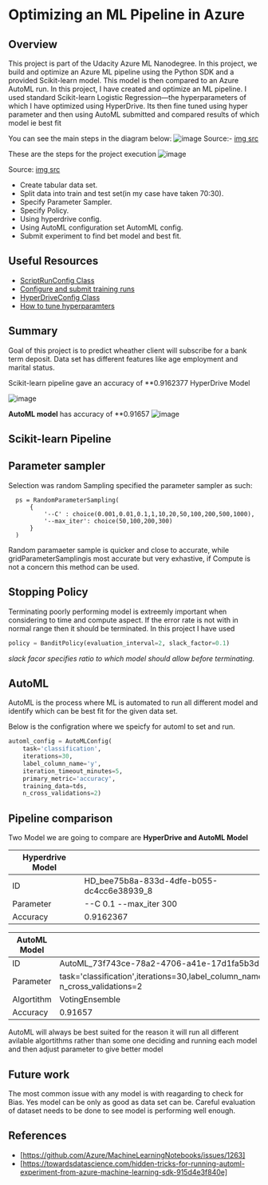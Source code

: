 # Optimizing an ML Pipeline in Azure

## Overview
This project is part of the Udacity Azure ML Nanodegree.
In this project, we build and optimize an Azure ML pipeline using the Python SDK and a provided Scikit-learn model.
This model is then compared to an Azure AutoML run.
In this project, I have created and optimize an ML pipeline. I used standard Scikit-learn Logistic Regression—the hyperparameters of which I have optimized using HyperDrive. Its then fine tuned using hyper parameter and then using AutoML submitted and compared results of which model ie best fit

You can see the main steps  in the diagram below:
![image](https://user-images.githubusercontent.com/5426642/205819578-4c194ab7-f3a2-4ff7-902f-f6defa24ee30.png)
Source:- [img src](https://learn.udacity.com/nanodegrees)

These are the steps for the project execution 
![image](https://user-images.githubusercontent.com/5426642/205819632-2766eec5-6470-40d7-862a-2a2bed597bce.png)

Source: [img src](Https://learn.udacity.com/nanodegrees)

- Create tabular data set.
- Split data into train and test set(in my case have taken 70:30).
- Specify Parameter Sampler.
- Specify Policy.
- Using hyperdrive config.
- Using AutoML configuration set AutomML config.
- Submit experiment to find bet model and best fit.



## Useful Resources
- [ScriptRunConfig Class](https://docs.microsoft.com/en-us/python/api/azureml-core/azureml.core.scriptrunconfig?view=azure-ml-py)
- [Configure and submit training runs](https://docs.microsoft.com/en-us/azure/machine-learning/how-to-set-up-training-targets)
- [HyperDriveConfig Class](https://docs.microsoft.com/en-us/python/api/azureml-train-core/azureml.train.hyperdrive.hyperdriveconfig?view=azure-ml-py)
- [How to tune hyperparamters](https://docs.microsoft.com/en-us/azure/machine-learning/how-to-tune-hyperparameters)


## Summary
Goal of this project is to predict wheather client will subscribe for a bank term deposit. Data set has different features like age employment and marital status.

Scikit-learn pipeline gave an accuracy of **0.9162377 HyperDrive Model

![image](https://user-images.githubusercontent.com/5426642/205819693-87c8fffb-a55d-47fd-825a-5c575b2ef994.png)

**AutoML model**  has accuracy of **0.91657
![image](https://user-images.githubusercontent.com/5426642/205819733-6b86227a-7066-441a-9255-121fed3ec594.png)


## Scikit-learn Pipeline

  ## Parameter sampler

Selection was random Sampling specified the parameter sampler as such:

      ps = RandomParameterSampling(
          {
              '--C' : choice(0.001,0.01,0.1,1,10,20,50,100,200,500,1000),
              '--max_iter': choice(50,100,200,300)
          }
      )

Random paramaeter sample is quicker and close to accurate, while gridParameterSamplingis most accurate but very exhastive, if Compute is not a concern this method can be used.
 

## Stopping Policy
Terminating poorly performing model is extreemly important when considering to time and compute aspect. If the error rate is not with in normal range then it should be terminated. In this project I have used 

```python
policy = BanditPolicy(evaluation_interval=2, slack_factor=0.1)
```
*slack facor specifies ratio to which model should allow before terminating.* 
 
 
## AutoML
AutoML is the process where ML is automated to run all different model and identify which can be best fit for the given data set.

Below is the configration where we speicfy for automl to set and run.

```python
automl_config = AutoMLConfig(
    task='classification',
    iterations=30,
    label_column_name='y',
    iteration_timeout_minutes=5,
    primary_metric='accuracy',
    training_data=tds,
    n_cross_validations=2)
```

## Pipeline comparison
Two Model we are going to compare are **HyperDrive and AutoML Model** 

| Hyperdrive Model        |            |
| ----------------------- |------------|
|  ID                     | HD_bee75b8a-833d-4dfe-b055-dc4cc6e38939_8 |
| Parameter|--C 0.1 --max_iter 300|
| Accuracy      |  0.9162367     |


| AutoML Model        |            |
| ----------------------- |------------|
|  ID                     | AutoML_73f743ce-78a2-4706-a41e-17d1fa5b3d1e |
| Parameter| task='classification',iterations=30,label_column_name='y',iteration_timeout_minutes=5,primary_metric='accuracy',training_data=tds,  n_cross_validations=2|
|Algortithm |VotingEnsemble|
| Accuracy      |  0.91657    |

AutoML will always be best suited for the reason it will run all different avilable algortithms rather than some one deciding and running each model and then adjust parameter to give better model


## Future work
The most common issue with any model is with reagarding to check for Bias. Yes model can be only as good as data set can be. Careful evaluation of dataset needs to be done to see model is performing well enough. 


## References

- [https://github.com/Azure/MachineLearningNotebooks/issues/1263]
- [https://towardsdatascience.com/hidden-tricks-for-running-automl-experiment-from-azure-machine-learning-sdk-915d4e3f840e]

